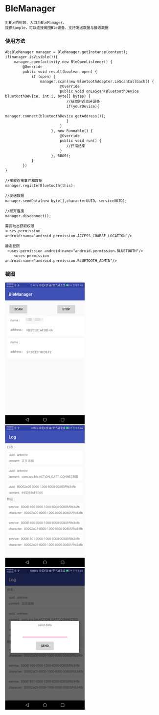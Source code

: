# BleManager
    对Ble的封装，入口为BleManager。  
    提供Sample，可以连接周围Ble设备，支持发送数据与接收数据

### 使用方法
    AbsBleManager manager = BleManager.getInstance(context);
    if(manager.isVisible()){
        manager.open(activity,new BleOpenListener() {
            @Override
            public void result(boolean open) {
                if (open) {
                    manager.scan(new BluetoothAdapter.LeScanCallback() {
                             @Override
                             public void onLeScan(BluetoothDevice bluetoothDevice, int i, byte[] bytes) {
                                //获取附近蓝牙设备
                                if(yourDevice){
                                    manager.connect(bluetoothDevice.getAddress());
                                }
                             }
                         }, new Runnable() {
                             @Override
                             public void run() {
                                //扫描结束
                             }
                         }, 5000);
                }
            })
    }
    
    //接收连接事件和数据
    manager.registerBluetooth(this);
    
    //发送数据
    manager.sendData(new byte[],characterUUID，serviceUUID);
    
    //断开连接
    manager.disconnect();
    
    需要动态获取权限
    <uses-permission android:name="android.permission.ACCESS_COARSE_LOCATION"/>
    
    静态权限
     <uses-permission android:name="android.permission.BLUETOOTH"/>
        <uses-permission android:name="android.permission.BLUETOOTH_ADMIN"/>
   

### 截图
![](screenshot/scan_result.png)
![](screenshot/conn_log.png)
![](screenshot/send-data.png)